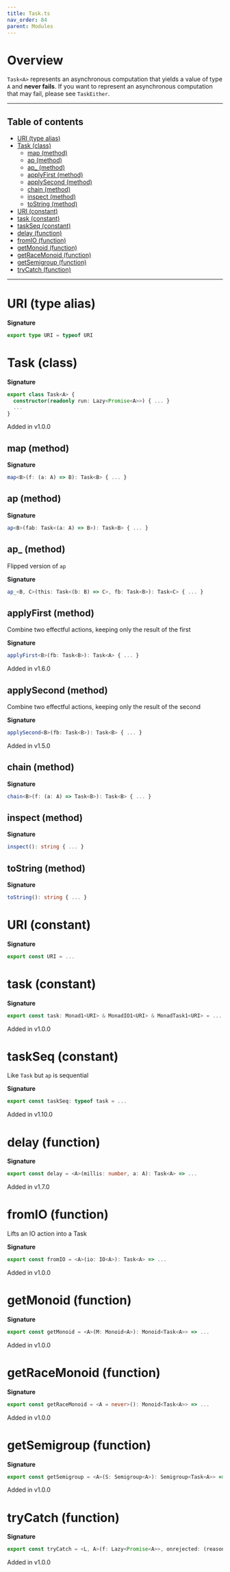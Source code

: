 ```yaml
---
title: Task.ts
nav_order: 84
parent: Modules
---
```


# Overview

`Task<A>` represents an asynchronous computation that yields a value of type `A` and **never fails**.
If you want to represent an asynchronous computation that may fail, please see `TaskEither`.

---

<h2 class="text-delta">Table of contents</h2>

- [URI (type alias)](#uri-type-alias)
- [Task (class)](#task-class)
  - [map (method)](#map-method)
  - [ap (method)](#ap-method)
  - [ap\_ (method)](#ap_-method)
  - [applyFirst (method)](#applyfirst-method)
  - [applySecond (method)](#applysecond-method)
  - [chain (method)](#chain-method)
  - [inspect (method)](#inspect-method)
  - [toString (method)](#tostring-method)
- [URI (constant)](#uri-constant)
- [task (constant)](#task-constant)
- [taskSeq (constant)](#taskseq-constant)
- [delay (function)](#delay-function)
- [fromIO (function)](#fromio-function)
- [getMonoid (function)](#getmonoid-function)
- [getRaceMonoid (function)](#getracemonoid-function)
- [getSemigroup (function)](#getsemigroup-function)
- [tryCatch (function)](#trycatch-function)

---

# URI (type alias)

**Signature**

```ts
export type URI = typeof URI
```

# Task (class)

**Signature**

```ts
export class Task<A> {
  constructor(readonly run: Lazy<Promise<A>>) { ... }
  ...
}
```

Added in v1.0.0

## map (method)

**Signature**

```ts
map<B>(f: (a: A) => B): Task<B> { ... }
```

## ap (method)

**Signature**

```ts
ap<B>(fab: Task<(a: A) => B>): Task<B> { ... }
```

## ap\_ (method)

Flipped version of `ap`

**Signature**

```ts
ap_<B, C>(this: Task<(b: B) => C>, fb: Task<B>): Task<C> { ... }
```

## applyFirst (method)

Combine two effectful actions, keeping only the result of the first

**Signature**

```ts
applyFirst<B>(fb: Task<B>): Task<A> { ... }
```

Added in v1.6.0

## applySecond (method)

Combine two effectful actions, keeping only the result of the second

**Signature**

```ts
applySecond<B>(fb: Task<B>): Task<B> { ... }
```

Added in v1.5.0

## chain (method)

**Signature**

```ts
chain<B>(f: (a: A) => Task<B>): Task<B> { ... }
```

## inspect (method)

**Signature**

```ts
inspect(): string { ... }
```

## toString (method)

**Signature**

```ts
toString(): string { ... }
```

# URI (constant)

**Signature**

```ts
export const URI = ...
```

# task (constant)

**Signature**

```ts
export const task: Monad1<URI> & MonadIO1<URI> & MonadTask1<URI> = ...
```

Added in v1.0.0

# taskSeq (constant)

Like `Task` but `ap` is sequential

**Signature**

```ts
export const taskSeq: typeof task = ...
```

Added in v1.10.0

# delay (function)

**Signature**

```ts
export const delay = <A>(millis: number, a: A): Task<A> => ...
```

Added in v1.7.0

# fromIO (function)

Lifts an IO action into a Task

**Signature**

```ts
export const fromIO = <A>(io: IO<A>): Task<A> => ...
```

Added in v1.0.0

# getMonoid (function)

**Signature**

```ts
export const getMonoid = <A>(M: Monoid<A>): Monoid<Task<A>> => ...
```

Added in v1.0.0

# getRaceMonoid (function)

**Signature**

```ts
export const getRaceMonoid = <A = never>(): Monoid<Task<A>> => ...
```

Added in v1.0.0

# getSemigroup (function)

**Signature**

```ts
export const getSemigroup = <A>(S: Semigroup<A>): Semigroup<Task<A>> => ...
```

Added in v1.0.0

# tryCatch (function)

**Signature**

```ts
export const tryCatch = <L, A>(f: Lazy<Promise<A>>, onrejected: (reason: unknown) => L): Task<Either<L, A>> => ...
```

Added in v1.0.0
